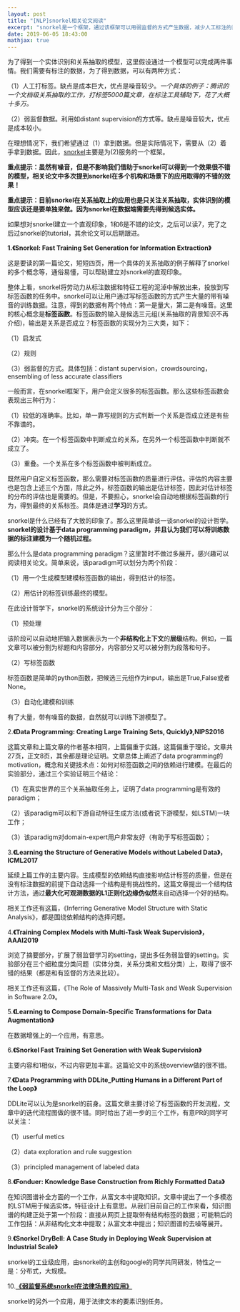 ```yaml
---
layout: post
title: "[NLP]snorkel相关论文阅读"
excerpt: "snorkel是一个框架，通过该框架可以用弱监督的方式产生数据，减少人工标注的数据缺失的问题，尤其适合于信息抽取任务。"
date: 2019-06-05 18:43:00
mathjax: true
---
```


为了得到一个实体识别和关系抽取的模型，这里假设通过一个模型可以完成两件事情。我们需要有标注的数据，为了得到数据，可以有两种方式：

（1）人工打标签。缺点是成本巨大，优点是噪音较少。_一个具体的例子：腾讯的一个文档级关系抽取的工作，打标签5000篇文章，在标注工具辅助下，花了大概十多万。_

（2）弱监督数据。利用如distant supervision的方式等。缺点是噪音较大，优点是成本较小。

在理想情况下，我们希望通过（1）拿到数据。但是实际情况下，需要从（2）着手拿到数据。因此，[snorkel](https://github.com/HazyResearch/snorkel)主要是为(2)服务的一个框架。

**重点提示：虽然有噪音，但是不影响我们借助于snorkel可以得到一个效果很不错的模型，相关论文中多次提到snorkel在多个机构和场景下的应用取得的不错的效果！**

**重点提示：目前snorkel在关系抽取上的应用也是只关注关系抽取，实体识别的模型应该还是要单独来做。因为snorkel在数据端需要先得到候选实体。**

如果想对snorkel建立一个直观印象，1和6是不错的论文，之后可以读7，完了之后过snorkel的tutorial，其余论文可以后期跟进。


**1.《Snorkel: Fast Training Set Generation for Information Extraction》**

这是要读的第一篇论文，短短四页，用一个具体的关系抽取的例子解释了snorkel的多个概念等，通俗易懂，可以帮助建立对snorkel的直观印象。


整体上看，snorkel将劳动力从标注数据和特征工程的泥淖中解放出来，投放到写标签函数的任务中。snorkel可以让用户通过写标签函数的方式产生大量的带有噪音的训练数据。注意，得到的数据有两个特点：第一是量大，第二是有噪音。这里的核心概念是**标签函数**。标签函数的输入是候选三元组(关系抽取的背景知识不再介绍)，输出是关系是否成立？标签函数的实现分为三大类，如下：

（1）启发式

（2）规则

（3）弱监督的方式。具体包括：distant supervision，crowdsourcing，ensembling of less accurate classifiers

一般而言，在snorkel框架下，用户会定义很多的标签函数。那么这些标签函数会表现出三种行为：

（1）较低的准确率。比如，单一靠写规则的方式判断一个关系是否成立还是有些不靠谱的。

（2）冲突。在一个标签函数中判断成立的关系，在另外一个标签函数中判断就不成立了。

（3）重叠。一个关系在多个标签函数中被判断成立。

既然用户自定义标签函数，那么需要对标签函数的质量进行评估。评估的内容主要也是包含上述三个方面，除此之外，标签函数的输出是估计标签，因此对估计标签的分布的评估也是需要的。但是，不要担心，snorkel会自动地根据标签函数的行为，得到最终的关系标签。具体是通过**学习**的方式。

snorkel是什么已经有了大致的印象了。那么这里简单谈一谈snorkel的设计哲学。**snorkel的设计基于data programming paradigm，并且认为我们可以将训练数据的标注建模为一个随机过程。**

那么什么是data programming paradigm？这里暂时不做过多展开，感兴趣可以阅读相关论文。简单来说，该paradigm可以划分为两个阶段：

（1）用一个生成模型建模标签函数的输出，得到估计的标签。

（2）用估计的标签训练最终的模型。

在此设计哲学下，snorkel的系统设计分为三个部分：

（1）预处理

该阶段可以自动地把输入数据表示为一个**非结构化上下文**的**层级**结构。例如，一篇文章可以被分割为标题和内容部分，内容部分又可以被分割为段落和句子。

（2）写标签函数

标签函数是简单的python函数，把候选三元组作为input，输出是True,False或者None。

（3）自动化建模和训练

有了大量，带有噪音的数据，自然就可以训练下游模型了。

2.**《Data Programming: Creating Large Training Sets, Quickly》,NIPS2016**

这篇文章和上篇文章的作者基本相同，上篇偏重于实践，这篇偏重于理论。文章共27页，正文8页，其余都是理论证明。文章总体上阐述了data programming的motivation，概念和关键技术点：如何对标签函数之间的依赖进行建模。在最后的实验部分，通过三个实验证明三个结论：

（1）在真实世界的三个关系抽取任务上，证明了data programming是有效的paradigm；

（2）该paradigm可以和下游自动特征生成方法(或者说下游模型，如LSTM)一块工作；

（3）该paradigm对domain-expert用户非常友好（有助于写标签函数）；

3.**《Learning the Structure of Generative Models without Labeled Data》，ICML2017**

延续上篇工作的主要内容。生成模型的依赖结构直接影响估计标签的质量，但是在没有标注数据的前提下自动选择一个结构是有挑战性的。这篇文章提出一个结构估计方法，通过**最大化可观测数据的L1正则化边缘伪似然**来自动选择一个好的结构。

相关工作还有这篇，《Inferring Generative Model Structure with Static Analysis》，都是围绕依赖结构的选择问题。

4.**《Training Complex Models with Multi-Task Weak Supervision》，AAAI2019**

浏览了摘要部分，扩展了弱监督学习的setting，提出多任务弱监督的setting。实验部分在三个细粒度分类问题（实体分类，关系分类和文档分类）上，取得了很不错的结果（都是和有监督的方法来比较）。

相关工作还有这篇，《The Role of Massively Multi-Task and Weak Supervision in Software 2.0》。

5.**《Learning to Compose Domain-Specific Transformations for Data Augmentation》**

在数据增强上的一个应用，有意思。

6.**《Snorkel Fast Training Set Generation with Weak Supervision》**

主要内容和1相似，不过内容更加丰富。这篇论文中的系统overview做的很不错。

7.**《Data Programming with DDLite_Putting Humans in a Different Part of the Loop》**

DDLite可以认为是snorkel的前身。这篇文章主要讨论了标签函数的开发流程，文章中的迭代流程图做的很不错。同时给出了进一步的三个工作，有意PR的同学可以关注：

（1）userful metics

（2）data exploration and rule suggestion

（3）principled management of labeled data

8.**《Fonduer: Knowledge Base Construction from Richly Formatted Data》**

在知识图谱补全方面的一个工作，从富文本中提取知识。文章中提出了一个多模态的LSTM用于候选实体，特征设计上有意思。从我们目前自己的工作来看，知识图谱的构建正处于第一个阶段：直接从网页上提取带有结构标签的数据；可能稍后的工作包括：从非结构化文本中提取；从富文本中提出；知识图谱的去噪等展开。

9.**《Snorkel DryBell: A Case Study in Deploying Weak Supervision at Industrial Scale》**

snorkel的工业级应用，由snorkel的主创和google的同学共同研发，特性之一是：分布式，大规模。


10.**[《弱监督系统snorkel在法律场景的应用》](http://baijiahao.baidu.com/s?id=1634469710561301933)**

snorkel的另外一个应用，用于法律文本的要素识别任务。













